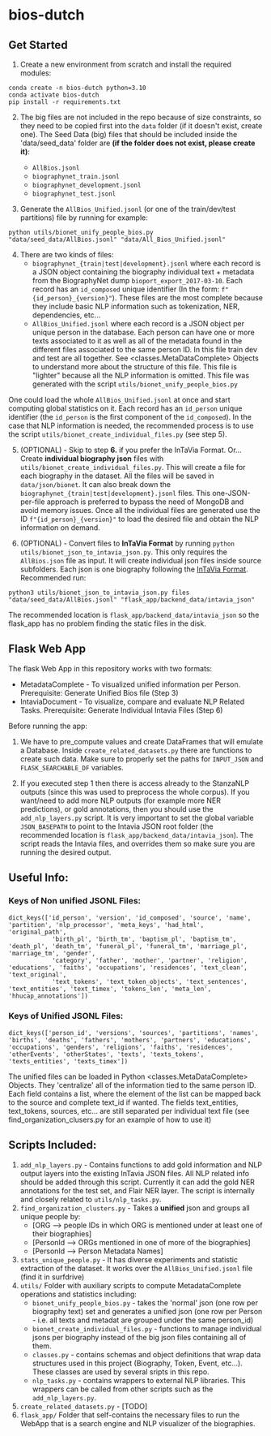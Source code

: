 # bios-dutch


## Get Started

1. Create a new environment from scratch and install the required modules:

```
conda create -n bios-dutch python=3.10
conda activate bios-dutch
pip install -r requirements.txt
```

2. The big files are not included in the repo because of size constraints, so they need to be copied first into the `data` folder (if it doesn't exist, create one). The Seed Data (big) files that should be included inside the 'data/seed_data' folder are **(if the folder does not exist, please create it)**:
    * `AllBios.jsonl`
    * `biographynet_train.jsonl`
    * `biographynet_development.jsonl`
    * `biographynet_test.jsonl`

3. Generate the `AllBios_Unified.jsonl` (or one of the train/dev/test partitions) file by running for example: 

```
python utils/bionet_unify_people_bios.py "data/seed_data/AllBios.jsonl" "data/All_Bios_Unified.jsonl"
```

4. There are two kinds of files: 
    * `biographynet_{train|test|development}.jsonl`  where each record is a JSON object containing the biography individual text + metadata from the BiographyNet dump `bioport_export_2017-03-10`. Each record has an `id_composed` unique identifier (In the form: `f"{id_person}_{version}"`). These files are the most complete because they include basic NLP information such as tokenization, NER, dependencies, etc...
    * `AllBios_Unified.jsonl` where each record is a JSON object per unique person in the database. Each person can have one or more texts associated to it as well as all of the metadata found in the different files associated to the same person ID. In this file train dev and test are all together. See <classes.MetaDataComplete> Objects to understand more about the structure of this file. This file is "lighter" because all the NLP information is omitted. This file was generated with the script `utils/bionet_unify_people_bios.py`

One could load the whole `AllBios_Unified.jsonl` at once and start computing global statistics on it. Each record has an `id_person` unique identifier (the `id_person` is the first component of the `id_composed`). In the case that NLP information is needed, the recommended process is to use the script `utils/bionet_create_individual_files.py` (see step 5).

5. (OPTIONAL) - Skip to step **6.** if you prefer the InTaVia Format. Or... Create **individual biography json** files with `utils/bionet_create_individual_files.py`. This will create a file for each biography in the dataset. All the files will be saved in `data/json/bionet`. It can also break down the `biographynet_{train|test|development}.jsonl` files. This one-JSON-per-file approach is preferred to bypass the need of MongoDB and avoid memory issues. Once all the individual files are generated use the ID `f"{id_person}_{version}"` to load the desired file and obtain the NLP information on demand.

6. (OPTIONAL) - Convert files to **InTaVia Format** by running `python utils/bionet_json_to_intavia_json.py`. This only requires the `AllBios.json` file as input. It will create individual json files inside source subfolders. Each json is one biography following the [InTaVia Format](https://github.com/InTaVia/nlp-pipelines/blob/main/schema/intavia-wp4-json-template-draft.json). Recommended run:

```
python3 utils/bionet_json_to_intavia_json.py files "data/seed_data/AllBios.jsonl" "flask_app/backend_data/intavia_json"
```

The recommended location is `flask_app/backend_data/intavia_json` so the flask_app has no problem finding the static files in the disk.

## Flask Web App

The flask Web App in this repository works with two formats:
* MetadataComplete - To visualized unified information per Person. Prerequisite: Generate Unified Bios file (Step 3)
* IntaviaDocument - To visualize, compare and evaluate NLP Related Tasks. Prerequisite: Generate Individual Intavia Files (Step 6)

Before running the app:

1. We have to pre_compute values and create DataFrames that will emulate a Database. Inside `create_related_datasets.py` there are functions to create such data. Make sure to properly set the paths for `INPUT_JSON` and `FLASK_SEARCHABLE_DF` variables.

2. If you executed step 1 then there is access already to the StanzaNLP outputs (since this was used to preprocess the whole corpus). If you want/need to add more NLP outputs (for example more NER predictions), or gold annotations, then you should use the `add_nlp_layers.py` script. It is very important to set the global variable `JSON_BASEPATH` to point to the Intavia JSON root folder (the recommended location is `flask_app/backend_data/intavia_json`). The script reads the Intavia files, and overrides them so make sure you are running the desired output.

## Useful Info:

### Keys of Non unified JSONL Files:
```
dict_keys(['id_person', 'version', 'id_composed', 'source', 'name', 'partition', 'nlp_processor', 'meta_keys', 'had_html', 'original_path', 
            'birth_pl', 'birth_tm', 'baptism_pl', 'baptism_tm', 'death_pl', 'death_tm', 'funeral_pl', 'funeral_tm', 'marriage_pl', 'marriage_tm', 'gender', 
            'category', 'father', 'mother', 'partner', 'religion', 'educations', 'faiths', 'occupations', 'residences', 'text_clean', 'text_original', 
            'text_tokens', 'text_token_objects', 'text_sentences', 'text_entities', 'text_timex', 'tokens_len', 'meta_len', 'hhucap_annotations'])
```

### Keys of Unified JSONL Files:
```
dict_keys(['person_id', 'versions', 'sources', 'partitions', 'names', 'births', 'deaths', 'fathers', 'mothers', 'partners', 'educations', 'occupations', 'genders', 'religions', 'faiths', 'residences', 'otherEvents', 'otherStates', 'texts', 'texts_tokens', 'texts_entities', 'texts_timex'])
```

The unified files can be loaded in Python <classes.MetaDataComplete> Objects. They 'centralize' all of the information tied to the same person ID. Each field contains a list, where the element of the list can be mapped back to the source and complete text_id if wanted. The fields text_entities, text_tokens, sources, etc... are still separated per individual text file (see find_organization_clusers.py for an example of how to use it)


## Scripts Included:
1. `add_nlp_layers.py` - Contains functions to add gold information and NLP output layers into the existing InTavia JSON files. All NLP related info should be added through this script. Currently it can add the gold NER annotations for the test set, and Flair NER layer. The script is internally and closely related to `utils/nlp_tasks.py`.
2. `find_organization_clusters.py` - Takes a **unified** json and groups all unique people by: 
    * [ORG --> people IDs in which ORG is mentioned under at least one of their biographies]
    * [PersonId --> ORGs mentioned in one of more of the biographies]
    * [PersonId --> Person Metadata Names]
3. `stats_unique_people.py` - It has diverse experiments and statistic extraction of the dataset. It works over the `AllBios_Unified.jsonl` file (find it in surfdrive)
4. `utils/` Folder with auxiliary scripts to compute MetadataComplete operations and statistics including:
    * `bionet_unify_people_bios.py` - takes the 'normal' json (one row per biography text) set and generates a unified json (one row per Person - i.e. all texts and metadat are grouped under the same person_id)
    * `bionet_create_individual_files.py` - functions to manage individual jsons per biography instead of the big json files containing all of them.
    * `classes.py` - contains schemas and object definitions that wrap data structures used in this project (Biography, Token, Event, etc...). These classes are used by several sripts in this repo.
    * `nlp_tasks.py` - contains wrappers to external NLP libraries. This wrappers can be called from other scripts such as the `add_nlp_layers.py`.
5. `create_related_datasets.py` - [TODO]
6. `flask_app/` Folder that self-contains the necessary files to run the WebApp that is a search engine and NLP visualizer of the biographies.